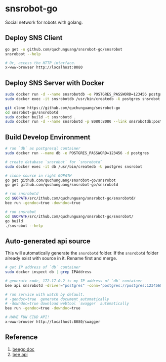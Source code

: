 # snsrobot-go
Social network for robots with golang.

## Deploy SNS Client

```bash
go get -u github.com/quchunguang/snsrobot-go/snsrobot
snsroboot --help

# Or, access the HTTP interface.
x-www-browser http://localhost:8080
```

## Deploy SNS Server with Docker

```bash
sudo docker run -d --name snsrobotdb -e POSTGRES_PASSWORD=123456 postgres
sudo docker exec -it snsrobotdb /usr/bin/createdb -U postgres snsrobot

git clone https://github.com/quchunguang/snsrobot-go
cd snsrobot-go/snsrobotd
sudo docker build -t snsrobotd .
sudo docker run -d --name snsrobotd -p 8080:8080 --link snsrobotdb:postgres snsrobotd
```

## Build Develop Environment

```bash
# run `db` as postgresql container
sudo docker run --name db -e POSTGRES_PASSWORD=123456 -d postgres

# create database `snsrobot` for `snsrobotd`
sudo docker exec -it db /usr/bin/createdb -U postgres snsrobot

# clone source in right GOPATH
go get github.com/quchunguang/snsrobot-go/snsrobot
go get github.com/quchunguang/snsrobot-go/snsrobotd

# run snsrobotd
cd $GOPATH/src/ithub.com/quchunguang/snsrobot-go/snsrobotd/
bee run -gendoc=true -downdoc=true

# run snsrobot
cd $GOPATH/src/ithub.com/quchunguang/snsrobot-go/snsrobot/
go build
./snsrobot --help
```

## Auto-generated api source

This will automatically generate the `snsrobotd` folder.
If the `snsrobotd` folder already exist with source in it. Rename first and merge.

```bash
# get IP address of `db` container
sudo docker inspect db | grep IPAddress

# generate code, 172.17.0.2 is my IP address of `db` container
bee api snsrobotd -driver="postgres" -conn="postgres://postgres:123456@172.17.0.2:5432/snsrobot?sslmode=disable"

# run service with watch by default.
# -gendoc=true  generate document automatically
# -downdoc=true download webtool `swagger` automatically
bee run -gendoc=true -downdoc=true

# HAVE FUN CIUD API!
x-www-browser http://localhost:8080/swagger
```

## Reference

1. [beego doc](http://beego.me/docs/intro/)
1. [bee api](https://github.com/beego/bee#bee-api)
